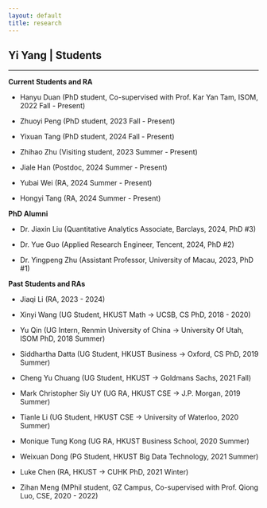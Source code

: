```yaml
---
layout: default
title: research
---
```


## Yi Yang | Students

* * *

**Current Students and RA**

+ Hanyu Duan (PhD student, Co-supervised with Prof. Kar Yan Tam, ISOM, 2022 Fall - Present)   

+ Zhuoyi Peng (PhD student, 2023 Fall - Present)

+ Yixuan Tang (PhD student, 2024 Fall - Present)

+ Zhihao Zhu (Visiting student, 2023 Summer - Present)

+ Jiale Han (Postdoc, 2024 Summer - Present)

+ Yubai Wei (RA, 2024 Summer - Present)

+ Hongyi Tang (RA, 2024 Summer - Present)

**PhD Alumni**
+ Dr. Jiaxin Liu (Quantitative Analytics Associate, Barclays, 2024, PhD #3)

+ Dr. Yue Guo (Applied Research Engineer, Tencent, 2024, PhD #2)

+ Dr. Yingpeng Zhu (Assistant Professor, University of Macau, 2023, PhD #1)


**Past Students and RAs** 

+ Jiaqi Li (RA, 2023 - 2024)

+ Xinyi Wang (UG Student, HKUST Math -> UCSB, CS PhD, 2018 - 2020)

+ Yu Qin (UG Intern, Renmin University of China -> University Of Utah, ISOM PhD, 2018 Summer)

+ Siddhartha Datta (UG Student, HKUST Business -> Oxford, CS PhD, 2019 Summer)

+ Cheng Yu Chuang (UG Student, HKUST -> Goldmans Sachs, 2021 Fall)

+ Mark Christopher Siy UY (UG RA, HKUST CSE -> J.P. Morgan, 2019 Summer)

+ Tianle Li (UG Student, HKUST CSE -> University of Waterloo, 2020 Summer)

+ Monique Tung Kong (UG RA, HKUST Business School, 2020 Summer) 

+ Weixuan Dong (PG Student, HKUST Big Data Technology, 2021 Summer)

+ Luke Chen (RA, HKUST -> CUHK PhD, 2021 Winter)

+ Zihan Meng (MPhil student, GZ Campus, Co-supervised with Prof. Qiong Luo, CSE, 2020 - 2022)
